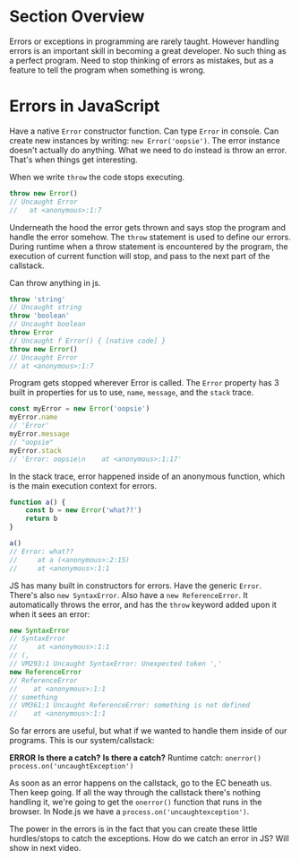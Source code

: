 # Section Overview
Errors or exceptions in programming are rarely taught. However handling errors is an important skill in becoming a great developer. No such thing as a perfect program. Need to stop thinking of errors as mistakes, but as a feature to tell the program when something is wrong.

# Errors in JavaScript
Have a native `Error` constructor function. Can type `Error` in console. Can create new instances by writing: `new Error('oopsie')`. The error instance doesn't actually do anything. What we need to do instead is throw an error. That's when things get interesting. 

When we write `throw` the code stops executing. 

```js
throw new Error()
// Uncaught Error
//   at <anonymous>:1:7
```
Underneath the hood the error gets thrown and says stop the program and handle the error somehow. The `throw` statement is used to define our errors. During runtime when a throw statement is encountered by the program, the execution of current function will stop, and pass to the next part of the callstack. 

Can throw anything in js. 

```js
throw 'string' 
// Uncaught string 
throw 'boolean' 
// Uncaught boolean
throw Error 
// Uncaught f Error() { [native code] }
throw new Error()
// Uncaught Error
// at <anonymous>:1:7
```
Program gets stopped wherever Error is called. The `Error` property has 3 built in properties for us to use, `name`, `message`, and the `stack` trace. 

```js 
const myError = new Error('oopsie')
myError.name 
// 'Error'
myError.message 
// "oopsie"
myError.stack
// 'Error: oopsie\n    at <anonymous>:1:17'
```
In the stack trace, error happened inside of an anonymous function, which is the main execution context for errors. 

```js
function a() {
    const b = new Error('what??')
    return b
}

a()
// Error: what??
//     at a (<anonymous>:2:15)
//     at <anonymous>:1:1
```
JS has many built in constructors for errors. Have the generic `Error`. There's also `new SyntaxError`. Also have a `new ReferenceError`. It automatically throws the error, and has the `throw` keyword added upon it when it sees an error:

```js
new SyntaxError 
// SyntaxError
//     at <anonymous>:1:1
// (, 
// VM293:1 Uncaught SyntaxError: Unexpected token ','
new ReferenceError 
// ReferenceError
//    at <anonymous>:1:1
// something 
// VM361:1 Uncaught ReferenceError: something is not defined
//    at <anonymous>:1:1
```
So far errors are useful, but what if we wanted to handle them inside of our programs. This is our system/callstack:

**ERROR**
**Is there a catch?**
**Is there a catch?** 
Runtime catch: `onerror()` 
`process.on('uncaughtException')`

As soon as an error happens on the callstack, go to the EC beneath us. Then keep going. If all the way through the callstack there's nothing handling it, we're going to get the `onerror()` function that runs in the browser. In Node.js we have a `process.on('uncaughtexception')`. 

The power in the errors is in the fact that you can create these little hurdles/stops to catch the exceptions. How do we catch an error in JS? Will show in next video.